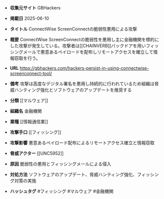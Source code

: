 - **収集元サイト**
GBHackers

- **掲載日**
2025-06-10

- **タイトル**
ConnectWise ScreenConnectの脆弱性悪用による攻撃

- **概要**
ConnectWise ScreenConnectの脆弱性を悪用し主に金融機関を標的にした攻撃が発生している。攻撃者は[[CHAINVERB]]バックドアを用いフィッシングメールで悪意あるペイロードを配布しリモートアクセスを確立して情報窃取を行う。

- **URL**
https://gbhackers.com/hackers-persist-in-using-connectwise-screenconnect-tool/

- **備考**
攻撃は高度なデジタル署名を悪用し持続的に行われているため組織は脅威ハンティング強化とソフトウェアのアップデートを推奨する

- **分類**
[[マルウェア]]

- **組織名**
金融機関

- **業種**
[[情報通信業]]

- **攻撃手口**
[[フィッシング]]

- **攻撃影響**
悪意あるペイロード配布によるリモートアクセス確立と情報窃取

- **脅威アクター**
[[UNC5952]]

- **原因**
脆弱性の悪用とフィッシングメールによる侵入

- **対処方法**
ソフトウェアのアップデート、脅威ハンティング強化、フィッシング対策の実施

- **ハッシュタグ**
#フィッシング #マルウェア #金融機関
